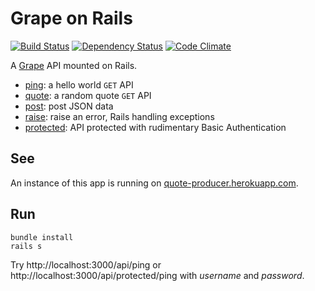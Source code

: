 Grape on Rails
==============

[![Build Status](https://travis-ci.org/ruby-grape/grape-on-rails.svg?branch=master)](https://travis-ci.org/ruby-grape/grape-on-rails)
[![Dependency Status](https://gemnasium.com/ruby-grape/grape-on-rails.svg)](https://gemnasium.com/ruby-grape/grape-on-rails)
[![Code Climate](https://codeclimate.com/github/ruby-grape/grape-on-rails.svg)](https://codeclimate.com/github/ruby-grape/grape-on-rails)

A [Grape](http://github.com/ruby-grape/grape) API mounted on Rails.

* [ping](app/api/acme/ping.rb): a hello world `GET` API
* [quote](app/api/acme/quote.rb): a random quote `GET` API
* [post](app/api/acme/post.rb): post JSON data
* [raise](app/api/acme/raise.rb): raise an error, Rails handling exceptions
* [protected](app/api/acme/protected.rb): API protected with rudimentary Basic Authentication

See
---

An instance of this app is running on [quote-producer.herokuapp.com](https://quote-producer.herokuapp.com/).

Run
---

```
bundle install
rails s
```

Try http://localhost:3000/api/ping or http://localhost:3000/api/protected/ping with _username_ and _password_.
